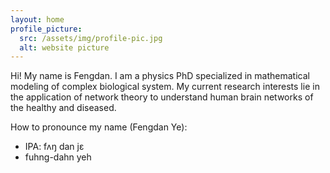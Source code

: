 ```yaml
---
layout: home
profile_picture:
  src: /assets/img/profile-pic.jpg
  alt: website picture
---
```


<p>
  Hi! My name is Fengdan. I am a physics PhD specialized in mathematical modeling of complex biological system. My current research interests lie in the application of network theory to understand human brain networks of the healthy and diseased.
</p>

How to pronounce my name (Fengdan Ye):
* IPA: fʌŋ dan jɛ
* fuhng-dahn yeh 

